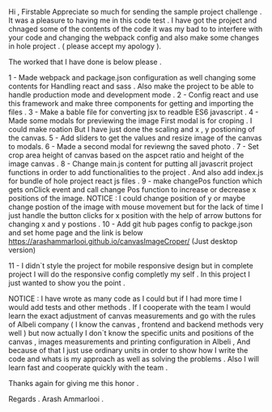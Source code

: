 Hi , 
Firstable Appreciate so much for sending the sample project challenge .
It was a pleasure to having me in this code test . 
I have got the project and chnaged some of the contents of the code it was my bad to to interfere with your code and changing the webpack config and also make some changes in hole project . ( please accept my apology ).

The worked that I have done is below please . 

1 - Made webpack and package.json configuration as well changing some contents for Handling react and sass . Also make the project to be able to handle production mode and development mode . 
2 - Config react and use this framework and make three components for getting and importing the files .
3 - Make a bable file for converting jsx to readble ES6 javascript .
4 - Made some modals for previewing the image First modal is for croping . I could make roation But I have just done the scaling and x , y postioning of the canvas.
5 - Add sliders to get the values and resize image of the canvas to modals.
6 - Made a second modal for reviewng the saved photo . 
7 - Set crop area height of canvas based on the aspcet ratio and height of the image canvas . 
8 - Change main.js content for putting all javascrit project functions in order to add functionalities to the project . And also add index.js for bundle of hole project react js files .
9 - make changePos function which gets onClick event and call change Pos function to increase or decrease x positions of the image.
NOTICE : I could change position of y or maybe change postion of the image with mouse movement but for the lack of time I just handle the button clicks for x position with the help of arrow buttons for changing x and y postions . 
10 - Add git hub pages config to packge.json and set home page and the link is below 
https://arashammarlooi.github.io/canvasImageCroper/
(Just desktop version)

11 - I didn`t style the project for mobile responsive design but in complete project I will do the responsive config completly my self . In this project I just wanted to show you the point . 

NOTICE : I have wrote as many code as I could but if I had more time I would add tests and other methods . 
If I cooperate with the team I would learn the exact adjustment of canvas measurements and go with the rules of Albeli company ( I know the canvas , frontend and backend methods very well ) but now actually I don`t know the specific units and positions of the canvas , images measurements and printing configuration in Albeli ,  And because of that I just use ordinary units in order to show how I write the code and whats is my approach as well as solving the problems . 
Also I will learn fast and cooperate quickly with the team . 

Thanks again for giving me this honor .

Regards .
Arash Ammarlooi .
